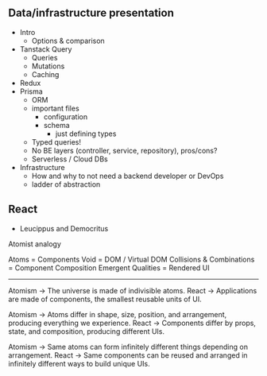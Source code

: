 ## Data/infrastructure presentation

- Intro
  - Options & comparison
- Tanstack Query
  - Queries
  - Mutations
  - Caching
- Redux
- Prisma
  - ORM
  - important files
    - configuration
    - schema
      - just defining types
  - Typed queries!
  - No BE layers (controller, service, repository), pros/cons?
  - Serverless / Cloud DBs
- Infrastructure
  - How and why to not need a backend developer or DevOps
  - ladder of abstraction

## React

- Leucippus and Democritus

Atomist analogy

Atoms = Components
Void = DOM / Virtual DOM
Collisions & Combinations = Component Composition
Emergent Qualities = Rendered UI

---

Atomism → The universe is made of indivisible atoms.
React → Applications are made of components, the smallest reusable units of UI.

Atomism → Atoms differ in shape, size, position, and arrangement, producing everything we experience.
React → Components differ by props, state, and composition, producing different UIs.

Atomism → Same atoms can form infinitely different things depending on arrangement.
React → Same components can be reused and arranged in infinitely different ways to build unique UIs.
